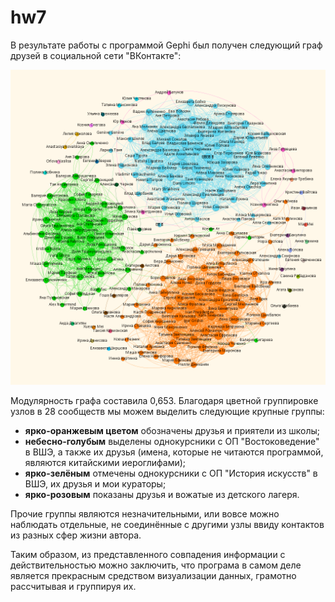 # hw7
В результате работы с программой Gephi был получен следующий граф друзей в социальной сети "ВКонтакте": 

![txt](https://github.com/LukanovaSofya/hw7/blob/master/%D0%93%D1%80%D0%B0%D1%84%20%D0%B4%D1%80%D1%83%D0%B7%D0%B5%D0%B9.png?raw=true "Граф друзей") 

Модулярность графа составила 0,653. Благодаря цветной группировке узлов в 28 сообществ мы можем выделить следующие крупные группы: 
- **ярко-оранжевым цветом** обозначены друзья и приятели из школы; 
- **небесно-голубым** выделены однокурсники с ОП "Востоковедение" в ВШЭ, а также их друзья (имена, которые не читаются программой, являются китайскими иероглифами);
- **ярко-зелёным** отмечены однокурсники с ОП "История искусств" в ВШЭ, их друзья и мои кураторы;
- **ярко-розовым** показаны друзья и вожатые из детского лагеря. 

Прочие группы являются незначительными, или вовсе можно наблюдать отдельные, не соединённые с другими узлы ввиду контактов из разных сфер жизни автора. 

Таким образом, из представленного совпадения информации с действительностью можно заключить, что програма в самом деле является прекрасным средством визуализации данных, грамотно рассчитывая и группируя их. 
